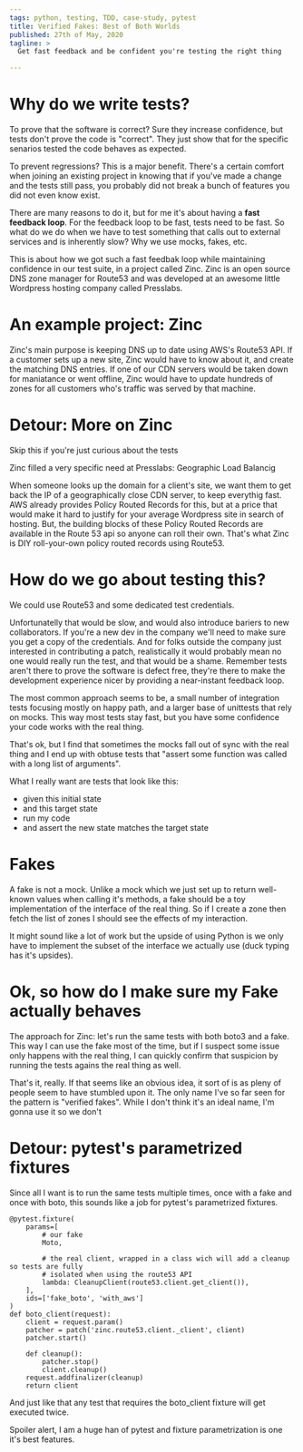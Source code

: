 ```yaml
---
tags: python, testing, TDD, case-study, pytest
title: Verified Fakes: Best of Both Worlds
published: 27th of May, 2020
tagline: >
  Get fast feedback and be confident you're testing the right thing 

---
```


# Why do we write tests?

To prove that the software is correct? Sure they increase confidence, but tests don't prove the code
is "correct". They just show that for the specific senarios tested the code behaves as expected.

To prevent regressions? This is a major benefit. There's a certain comfort when joining an existing
project in knowing that if you've made a change and the tests still pass, you probably did not break
a bunch of features you did not even know exist.

There are many reasons to do it, but for me it's about having a **fast feedback loop**. For
the feedback loop to be fast, tests need to be fast. So what do we do when we have to test
something that calls out to external services and is inherently slow?  Why we use mocks,
fakes, etc.

This is about how we got such a fast feedbak loop while maintaining confidence in our test
suite, in a project called Zinc. Zinc is an open source DNS zone manager for Route53 and was
developed at an awesome little Wordpress hosting company called Presslabs.

# An example project: Zinc

Zinc's main purpose is keeping DNS up to date using AWS's Route53 API. If a customer sets up
a new site, Zinc would have to know about it, and create the matching DNS entries. If one
of our CDN servers would be taken down for maniatance or went offline, Zinc would have to
update hundreds of zones for all customers who's traffic was served by that machine.

# Detour: More on Zinc

Skip this if you're just curious about the tests

Zinc filled a very specific need at Presslabs: Geographic Load Balancig

When someone looks up the domain for a client's site, we want them to get back the IP of a
geographically close CDN server, to keep everythig fast. AWS already provides Policy Routed Records
for this, but at a price that would make it hard to justify for your average Wordpress site in
search of hosting. But, the building blocks of these Policy Routed Records are available in the
Route 53 api so anyone can roll their own. That's what Zinc is DIY roll-your-own policy routed
records using Route53.

# How do we go about testing this?

We could use Route53 and some dedicated test credentials.

Unfortunatelly that would be slow, and would also introduce bariers to new collaborators. If you're
a new dev in the company we'll need to make sure you get a copy of the credentials. And for folks
outside the company just interested in contributing a patch, realistically it would probably mean no
one would really run the test, and that would be a shame. Remember tests aren't there to prove the
software is defect free, they're there to make the development experience nicer by providing a
near-instant feedback loop.

The most common approach seems to be, a small number of integration tests focusing mostly
on happy path, and a larger base of unittests that rely on mocks. This way most tests stay
fast, but you have some confidence your code works with the real thing.

That's ok, but I find that sometimes the mocks fall out of sync with the real thing and I
end up with obtuse tests that "assert some function was called with a long list of
arguments". 

What I really want are tests that look like this:

 * given this initial state
 * and this target state
 * run my code
 * and assert the new state matches the target state

# Fakes

A fake is not a mock. Unlike a mock which we just set up to return well-known values when calling
it's methods, a fake should be a toy implementation of the interface of the real thing. So if I
create a zone then fetch the list of zones I should see the effects of my interaction.

It might sound like a lot of work but the upside of using Python is we only have to implement the
subset of the interface we actually use (duck typing has it's upsides).

# Ok, so how do I make sure my Fake actually behaves

The approach for Zinc: let's run the same tests with both boto3 and a fake. This way I can use
the fake most of the time, but if I suspect some issue only happens with the real thing, I
can quickly confirm that suspicion by running the tests agains the real thing as well.

That's it, really. If that seems like an obvious idea, it sort of is as pleny of people seem to have
stumbled upon it. The only name I've so far seen for the pattern is "verified fakes". While I don't
think it's an ideal name, I'm gonna use it so we don't 

# Detour: pytest's parametrized fixtures

Since all I want is to run the same tests multiple times, once with a fake and once with
boto, this sounds like a job for pytest's parametrized fixtures.

```
@pytest.fixture(
    params=[
        # our fake
        Moto,

        # the real client, wrapped in a class wich will add a cleanup so tests are fully
        # isolated when using the route53 API
        lambda: CleanupClient(route53.client.get_client()),
    ],
    ids=['fake_boto', 'with_aws']
)
def boto_client(request):
    client = request.param()
    patcher = patch('zinc.route53.client._client', client)
    patcher.start()

    def cleanup():
        patcher.stop()
        client.cleanup()
    request.addfinalizer(cleanup)
    return client

```

And just like that any test that requires the boto_client fixture will get executed twice. 

Spoiler alert, I am a huge han of pytest and fixture parametrization is one it's best features.
